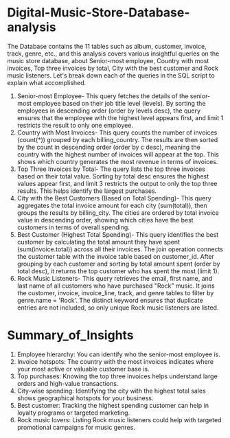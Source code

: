 # Digital-Music-Store-Database-analysis
The Database contains the 11 tables such as album, customer, invoice, track, genre, etc., and this analysis covers various insightful queries on the music store database, about Senior-most employee, Country with most invoices, Top three invoices by total, City with the best customer and Rock music listeners.
Let's break down each of the queries in the SQL script to explain what accomplished.
1. Senior-most Employee- This query fetches the details of the senior-most employee based on their job title level (levels). By sorting the employees in descending order (order by levels desc), the query ensures that the employee with the highest level appears first, and limit 1 restricts the result to only one employee.
2. Country with Most Invoices- This query counts the number of invoices (count(*)) grouped by each billing_country. The results are then sorted by the count in descending order (order by c desc), meaning the country with the highest number of invoices will appear at the top. This shows which country generates the most revenue in terms of invoices.
3. Top Three Invoices by Total- The query lists the top three invoices based on their total value. Sorting by total desc ensures the highest values appear first, and limit 3 restricts the output to only the top three results. This helps identify the largest purchases.
4. City with the Best Customers (Based on Total Spending)- This query aggregates the total invoice amount for each city (sum(total)), then groups the results by billing_city. The cities are ordered by total invoice value in descending order, showing which cities have the best customers in terms of overall spending.
5. Best Customer (Highest Total Spending)- This query identifies the best customer by calculating the total amount they have spent (sum(invoice.total)) across all their invoices. The join operation connects the customer table with the invoice table based on customer_id. After grouping by each customer and sorting by total amount spent (order by total desc), it returns the top customer who has spent the most (limit 1).
6. Rock Music Listeners- This query retrieves the email, first name, and last name of all customers who have purchased "Rock" music. It joins the customer, invoice, invoice_line, track, and genre tables to filter by genre.name = 'Rock'. The distinct keyword ensures that duplicate entries are not included, so only unique Rock music listeners are listed.

# Summary_of_Insights
1) Employee hierarchy: You can identify who the senior-most employee is.
2) Invoice hotspots: The country with the most invoices indicates where your most active or valuable customer base is.
3) Top purchases: Knowing the top three invoices helps understand large orders and high-value transactions.
4) City-wise spending: Identifying the city with the highest total sales shows geographical hotspots for your business.
5) Best customer: Tracking the highest spending customer can help in loyalty programs or targeted marketing.
6) Rock music lovers: Listing Rock music listeners could help with targeted promotional campaigns for music genres.
